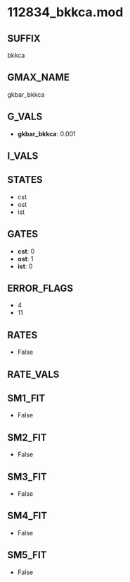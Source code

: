 # 112834_bkkca.mod

## SUFFIX

bkkca

## GMAX_NAME

gkbar_bkkca

## G_VALS

- **gkbar_bkkca**: 0.001

## I_VALS


## STATES

- cst
- ost
- ist

## GATES

- **cst**: 0
- **ost**: 1
- **ist**: 0

## ERROR_FLAGS

- 4
- 11

## RATES

- False

## RATE_VALS


## SM1_FIT

- False

## SM2_FIT

- False

## SM3_FIT

- False

## SM4_FIT

- False

## SM5_FIT

- False

